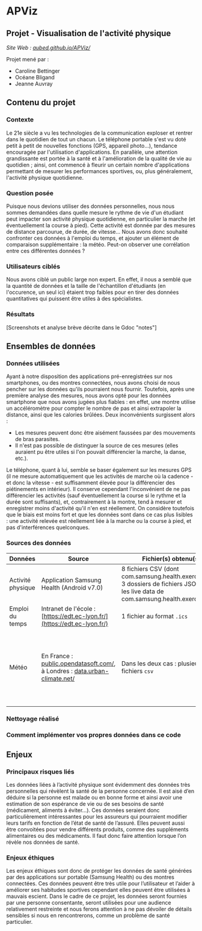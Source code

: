# APViz
## Projet - Visualisation de l'activité physique

*Site Web : [aubed.github.io/APViz/](https://aubed.github.io/APViz/index.html)*

Projet mené par :
 * Caroline Bettinger
 * Océane Bligand
 * Jeanne Auvray

 ## Contenu du projet
 ### Contexte
 Le 21e siècle a vu les technologies de la communication exploser et rentrer dans le quotidien de tout un chacun. Le téléphone portable s'est vu doté petit à petit de nouvelles fonctions (GPS, appareil photo...), tendance encouragée par l'utilisation d'applications. En parallèle, une attention grandissante est portée à la santé et à l'amélioration de la qualité de vie au quotidien ; ainsi, ont commencé à fleurir un certain nombre d'applications permettant de mesurer les performances sportives, ou, plus généralement, l'activité physique quotidienne.
 
 ### Question posée
 Puisque nous devions utiliser des données personnelles, nous nous sommes demandées dans quelle mesure le rythme de vie d'un étudiant peut impacter son activité physique quotidienne, en particulier la marche (et éventuellement la course à pied). Cette activité est donnée par des mesures de distance parcourue, de durée, de vitesse...
 Nous avons donc souhaité confronter ces données à l'emploi du temps, et ajouter un élément de comparaison supplémentaire : la météo. Peut-on observer une corrélation entre ces différentes données ?
 
 ### Utilisateurs ciblés
 Nous avons ciblé un public large non expert. En effet, il nous a semblé que la quantité de données et la taille de l'échantillon d'étudiants (en l'occurence, un seul ici) étaient trop faibles pour en tirer des données quantitatives qui puissent être utiles à des spécialistes.
 
 ### Résultats
 [Screenshots et analyse brève décrite dans le Gdoc "notes"]
 
 ## Ensembles de données
 ### Données utilisées
 Ayant à notre disposition des applications pré-enregistrées sur nos smartphones, ou des montres connectées, nous avons choisi de nous pencher sur les données qu'ils pourraient nous fournir. Toutefois, après une première analyse des mesures, nous avons opté pour les données smartphone que nous avons jugées plus fiables : en effet, une montre utilise un accéléromètre pour compter le nombre de pas et ainsi extrapoler la distance, ainsi que les calories brûlées. Deux inconvénients surgissent alors :
 * Les mesures peuvent donc être aisément faussées par des mouvements de bras parasites.
 * Il n'est pas possible de distinguer la source de ces mesures (elles auraient pu être utiles si l'on pouvait différencier la marche, la danse, etc.).
 
 Le téléphone, quant à lui, semble se baser également sur les mesures GPS (il ne mesure automatiquement que les activités de marche où la cadence - et donc la vitesse - est suffisamment élevée pour la différencier des piétinements en intérieur). Il conserve cependant l'inconvénient de ne pas différencier les activités (sauf éventuellement la course si le rythme et la durée sont suffisants), et, contrairement à la montre, tend à mesurer et enregistrer moins d'activité qu'il n'en est réellement. On considère toutefois que le biais est moins fort et que les données sont dans ce cas plus lisibles : une activité relevée est réellement liée à la marche ou la course à pied, et pas d'interférences quelconques. 
 
 ### Sources des données 
  Données | Source | Fichier(s) obtenu(s) | Commentaire |
 --- | --- | --- | ---
 Activité physique | Application Samsung Health (Android v7.0) | 8 fichiers CSV (dont com.samsung.health.exercise.csv), 3 dossiers de fichiers JSON (dont les live data de com.samsung.health.exercise) | ...
 Emploi du temps | Intranet de l'école : [https://edt.ec-lyon.fr/](https://edt.ec-lyon.fr/) | 1 fichier au format `.ics` | Conversion nécessaire en `csv`
 Météo | En France : [public.opendatasoft.com/](https://public.opendatasoft.com/explore/dataset/donnees-synop-essentielles-omm/export/), à Londres : [data.urban-climate.net/](http://data.urban-climate.net/southwark_plots/#) | Dans les deux cas : plusieurs fichiers `csv` | Météo de Rennes et Lyon obtenues séparément sur le site, en plusieurs fichiers à agréger lors du traitement 

 ### Nettoyage réalisé
 
 ### Comment implémenter vos propres données dans ce code

## Enjeux
### Principaux risques liés
Les données liées à l’activité physique sont évidemment des données très personnelles qui révèlent la santé de la personne concernée. Il est aisé d’en déduire si la personne est malade ou en bonne forme et ainsi avoir une estimation de son espérance de vie ou de ses besoins de santé (médicament, aliments à éviter…). Ces données seraient donc particulièrement intéressantes pour les assureurs qui pourraient modifier leurs tarifs en fonction de l’état de santé de l’assuré. Elles peuvent aussi être convoitées pour vendre différents produits, comme des suppléments alimentaires ou des médicaments. Il faut donc faire attention lorsque l’on révèle nos données de santé.

### Enjeux éthiques
Les enjeux éthiques sont donc de protéger les données de santé générées par des applications sur portable (Samsung Health) ou des montres connectées. Ces données peuvent être très utile pour l’utilisateur et l’aider à améliorer ses habitudes sportives cependant elles peuvent être utilisées à mauvais escient.
Dans le cadre de ce projet, les données seront fournies par une personne consentante, seront utilisées pour une audience relativement restreinte et nous ferons attention à ne pas dévoiler de détails sensibles si nous en rencontrerons, comme un problème de santé particulier. 
